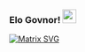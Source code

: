 ### Elo Govnor! <img src="https://media.giphy.com/media/hvRJCLFzcasrR4ia7z/giphy.gif" width="25px"></h1>


 [![Matrix SVG](https://raw.githubusercontent.com/rodrigograca31/rodrigograca31/master/matrix.svg)](https://www.youtube.com/watch?v=SDkAGkd4NLc) 
